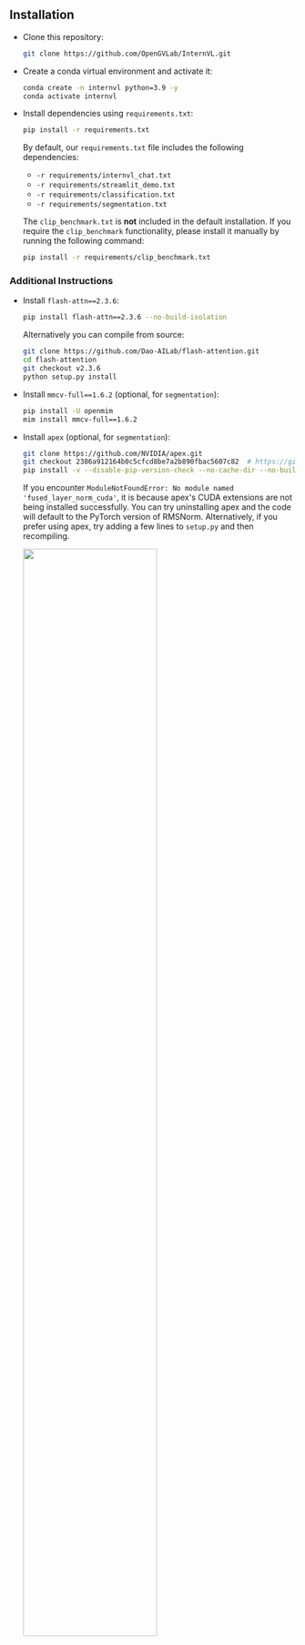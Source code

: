## Installation

- Clone this repository:

  ```bash
  git clone https://github.com/OpenGVLab/InternVL.git
  ```

- Create a conda virtual environment and activate it:

  ```bash
  conda create -n internvl python=3.9 -y
  conda activate internvl
  ```

- Install dependencies using `requirements.txt`:

  ```bash
  pip install -r requirements.txt
  ```
  
  By default, our `requirements.txt` file includes the following dependencies:
  
  - `-r requirements/internvl_chat.txt`
  - `-r requirements/streamlit_demo.txt`
  - `-r requirements/classification.txt`
  - `-r requirements/segmentation.txt`
  
  The `clip_benchmark.txt` is **not** included in the default installation. If you require the `clip_benchmark` functionality, please install it manually by running the following command:

  ```bash
  pip install -r requirements/clip_benchmark.txt
  ```

### Additional Instructions

- Install `flash-attn==2.3.6`:

  ```bash
  pip install flash-attn==2.3.6 --no-build-isolation
  ```

  Alternatively you can compile from source:

  ```bash
  git clone https://github.com/Dao-AILab/flash-attention.git
  cd flash-attention
  git checkout v2.3.6
  python setup.py install
  ```

- Install `mmcv-full==1.6.2` (optional, for `segmentation`):

  ```bash
  pip install -U openmim
  mim install mmcv-full==1.6.2
  ```

- Install `apex` (optional, for `segmentation`):

  ```bash
  git clone https://github.com/NVIDIA/apex.git
  git checkout 2386a912164b0c5cfcd8be7a2b890fbac5607c82  # https://github.com/NVIDIA/apex/issues/1735
  pip install -v --disable-pip-version-check --no-cache-dir --no-build-isolation --config-settings "--build-option=--cpp_ext" --config-settings "--build-option=--cuda_ext" ./
  ```

  If you encounter `ModuleNotFoundError: No module named 'fused_layer_norm_cuda'`, it is because apex's CUDA extensions are not being installed successfully. You can try uninstalling apex and the code will default to the PyTorch version of RMSNorm. Alternatively, if you prefer using apex, try adding a few lines to `setup.py` and then recompiling.

  <img src=https://github.com/OpenGVLab/InternVL/assets/23737120/c04a989c-8024-49fa-b62c-2da623e63729 width=70%>

<br>
<br>
